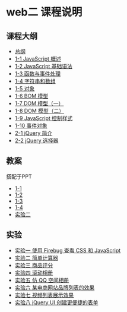 # web二 课程说明

## 课程大纲

- [总纲](http://naotu.baidu.com/file/8f04ef2bfc15e79d851c5f706e9b0c97)
- [1-1 JavaScript 概述](http://naotu.baidu.com/file/540e5fec9acd1056b6ce34756c17472b)
- [1-2 JavaScript 基础语法](http://naotu.baidu.com/file/5ac4c53b511b60f7994aa4b4962642f7)
- [1-3 函数与事件处理](http://naotu.baidu.com/file/f0b48a556eb898aa4f03d07fb93d92d3)
- [1-4 字符串和数组](http://naotu.baidu.com/file/d409b972ac8580540ff250ec856043c9)
- [1-5 对象](http://naotu.baidu.com/file/b6ba3f06b1435c59c8a3d843f16cc5f2)
- [1-6 BOM 模型]()
- [1-7 DOM 模型（一）]()
- [1-8 DOM 模型（二）]()
- [1-9 JavaScript 控制样式]()
- [1-10 事件对象]()
- [2-1 jQuery 简介]()
- [2-2 jQuery 选择器]()

## 教案

搭配于PPT

- [1-1](papers/1-1.md)
- [1-2](papers/1-2.md)
- [1-3](papers/1-3.md)
- [1-4](papers/1-4.md)
- [实验二](practice/pra2/paper.md)

## 实验

- [实验一 使用 Firebug 查看 CSS 和 JavaScript](practice/pra1.md)
- [实验二 简单计算器](practice/pra2/pra2.md)
- [实验三 商品评分](practice/pra3/pra3.md)
- [实验四 滚动相册](practice/pra4.md)
- [实验五 仿 QQ 空间相册](practice/pra5.md)
- [实验六 某电商网站品牌列表的效果](practice/pra6.md)
- [实验七 视频列表展示效果](practice/pra7.md)
- [实验八 jQuery UI 创建更便捷的表单](practice/pra8.md)
